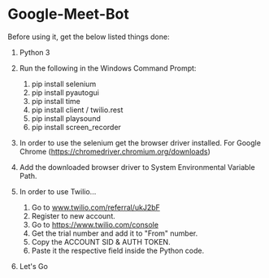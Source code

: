 # Google-Meet-Bot

Before using it, get the below listed things done:

  1. Python 3
  
  2. Run the following in the Windows Command Prompt:
        1. pip install selenium
        2. pip install pyautogui
        3. pip install time
        4. pip install client / twilio.rest
        5. pip install playsound
        6. pip install screen_recorder
        
  3. In order to use the selenium get the browser driver installed.
        For Google Chrome (https://chromedriver.chromium.org/downloads)
        
  4. Add the downloaded browser driver to System Environmental Variable Path.
  
  5. In order to use Twilio...
        1. Go to www.twilio.com/referral/ukJ2bF
        2. Register to new account.
        3. Go to https://www.twilio.com/console
        4. Get the trial number and add it to "From" number.
        5. Copy the ACCOUNT SID & AUTH TOKEN.
        6. Paste it the respective field inside the Python code.

  6. Let's Go
